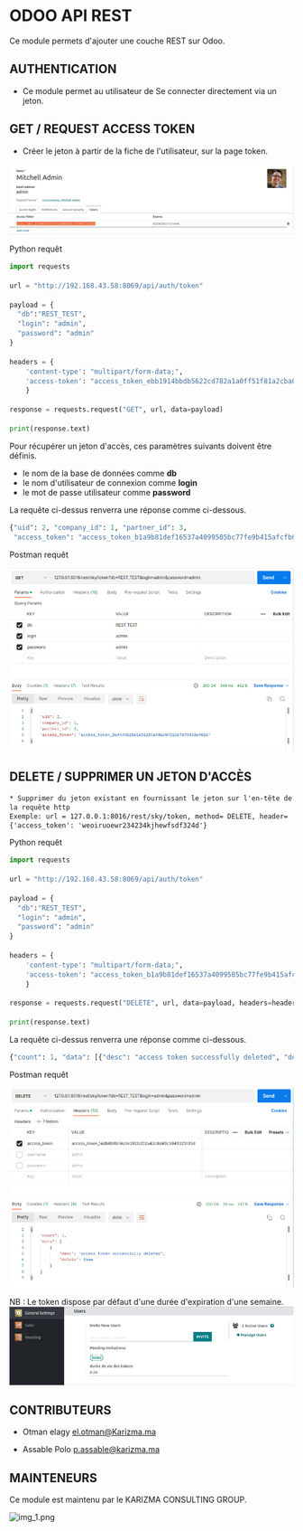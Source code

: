 
# ODOO API REST

Ce module permets d'ajouter une couche REST sur Odoo.




## AUTHENTICATION

* Ce module permet au utilisateur de Se connecter directement via un jeton.

## GET / REQUEST ACCESS TOKEN 

* Créer le jeton à partir de la fiche de l'utilisateur, sur la page token.

![img_3.png](img_3.png)

Python requêt

```python
import requests

url = "http://192.168.43.58:8069/api/auth/token"

payload = {
  "db":"REST_TEST",
  "login": "admin",
  "password": "admin"
}

headers = {
    'content-type': "multipart/form-data;",
    'access-token': "access_token_ebb1914bbdb5622cd782a1a0ff51f81a2cba042a"
    }

response = requests.request("GET", url, data=payload)

print(response.text)
```

Pour récupérer un jeton d'accès, ces paramètres suivants doivent être définis.

* le nom de la base de données comme **db**
* le nom d'utilisateur de connexion comme **login**
* le mot de passe utilisateur comme **password**

La requête ci-dessus renverra une réponse comme ci-dessous.

```python
{"uid": 2, "company_id": 1, "partner_id": 3,
 "access_token": "access_token_b1a9b81def16537a4099505bc77fe9b415afcfb0"}
```

Postman requêt

![img_4.png](img_4.png)

## DELETE / SUPPRIMER UN JETON D'ACCÈS

    * Supprimer du jeton existant en fournissant le jeton sur l'en-tête de la requête http 
    Exemple: url = 127.0.0.1:8016/rest/sky/token, method= DELETE, header={'access_token': 'weoiruoewr234234kjhewfsdf324d'}

Python requêt

```python
import requests

url = "http://192.168.43.58:8069/api/auth/token"

payload = {
  "db":"REST_TEST",
  "login": "admin",
  "password": "admin"
}

headers = {
    'content-type': "multipart/form-data;",
    'access-token': "access_token_b1a9b81def16537a4099505bc77fe9b415afcfb0"
    }

response = requests.request("DELETE", url, data=payload, headers=headers)

print(response.text)
```

La requête ci-dessus renverra une réponse comme ci-dessous.

```python
{"count": 1, "data": [{"desc": "access token successfully deleted", "delete": true}]}
```

Postman requêt

![img_2.png](img_2.png)

NB : Le token dispose par défaut d'une durée d'expiration d'une semaine.
![img_5.png](img_5.png)

## CONTRIBUTEURS

  * Otman elagy <el.otman@Karizma.ma>

  * Assable Polo <p.assable@karizma.ma>

## MAINTENEURS

Ce module est maintenu par le KARIZMA CONSULTING GROUP.

![img_1.png](https://karizma-group.com/wp-content/uploads/2022/09/logo-karizma.png)
